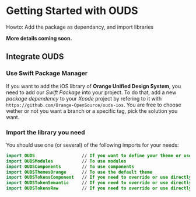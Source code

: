 # Getting Started with OUDS

Howto: Add the package as dependancy, and import libraries

**More details coming soon.**

## Integrate OUDS

### Use Swift Package Manager

If you want to add the iOS library of **Orange Unified Design System**, you need to add our _Swift Package_ into your project.
To do that, add a new _package dependency_ to your _Xcode_ project by refering to it with `https://github.com/Orange-OpenSource/ouds-ios`.
You are free to choose wether or not you want a branch or a specific tag, pick the solution you want.

### Import the library you need

You should use one (or several) of the following imports for your needs:

```swift
import OUDS                  // If you want to define your theme or use OUDSThemeableView
import OUDSModules           // To use modules
import OUDSComponents        // To use components
import OUDSThemesOrange      // To use the default theme
import OUDSTokensComponent   // If you need to override or use directly components tokens
import OUDSTokenSemantic     // If you need to override or use directly semantic tokens
import OUDSTokensRaw         // If you need to override or use directly raw tokens
```
